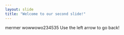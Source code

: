 ```yaml
---
layout: slide
title: "Welcome to our second slide!"
---
```

mermer wowwowo234535
Use the left arrow to go back!
